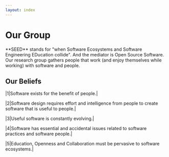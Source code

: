 ```yaml
---
layout: index
---
```


# Our Group
 
<p>
**SEED** stands for "when Software Ecosystems and 
Software Engineering EDucation collide". 
And the mediator is Open Source Software.
Our research group gathers people that work 
(and enjoy themselves while working) 
with software and people.
 </p>

## Our Beliefs

|1|Software exists for the benefit of people.|

|2|Software design requires effort and intelligence from people to create software that is useful to people.|

|3|Useful software is constantly evolving.|

|4|Software has essential and accidental issues related to software practices and software people.|

|5|Education, Openness and Collaboration must be pervasive to software ecosystems.|

